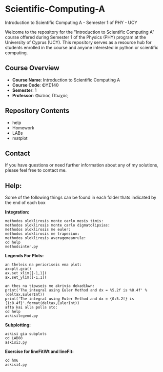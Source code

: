 # Scientific-Computing-A
Introduction to Scientific Computing A - Semester 1 of PHY - UCY

Welcome to the repository for the "Introduction to Scientific Computing A" course offered during Semester 1 of the Physics (PHY) program at the University of Cyprus (UCY). This repository serves as a resource hub for students enrolled in the course and anyone interested in python or scientific computing.

## Course Overview

- **Course Name**: Introduction to Scientific Computing A 
- **Course Code**: ΦΥΣ140 
- **Semester**: 1
- **Professor**: Φώτιος Πτωχός

## Repository Contents

- help
- Homework 
- LABs
- matplot

## Contact

If you have questions or need further information about any of my solutions, please feel free to contact me.

## Help:

Some of the following things can be found in each folder thats indicated by the end of each box

**Integration:**
~~~
methodos oloklirosis monte carlo mesis timis:
methodos oloklirosis monte carlo digmatolipsias:
methodos oloklirosis me euler:
methodos oloklirosis me trapezium:
methodos oloklirosis averagemeanrule:
cd help
methodsinter.py
~~~

**Legends For Plots:**
~~~
an theleis na perioriseis ena plot:
ax=plt.gca()
ax.set_xlim([-1,1])
ax.set_ylim([-1,1])

an thes na tipwseis me akrivia dekadikwn:
print('The integral using Euler Method and dx = %5.2f is %8.4f' % (deltax,EulerInt))
print('The integral using Euler Method and dx = {0:5.2f} is {1:8.4f}'.format(deltax,EulerInt))
afta kai alla polla sto:
cd help
askisilegend.py
~~~

**Subplotting:**
~~~
askisi gia subplots
cd LAB08
askisi3.py
~~~

**Exercise for lineFitWt and lineFit:**
~~~
cd hm6
askisi4.py
~~~
